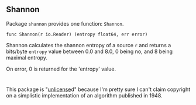 ## Shannon
Package `shannon` provides one function: `Shannon`. 

`func Shannon(r io.Reader) (entropy float64, err error)`

Shannon calculates the shannon entropy of a source `r` and
returns a bits/byte `entropy` value between 0.0 and 8.0,
0 being no, and 8 being maximal entropy.

On error, 0 is returned for the 'entropy' value.

#

This package is "[unlicense](https://choosealicense.com/licenses/unlicense/)d" because I'm pretty sure I can't claim copyright on a simplistic implementation of an algorithm published in 1948.